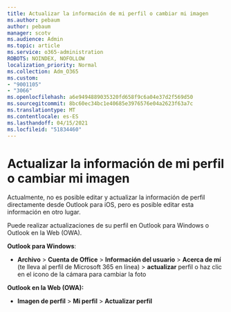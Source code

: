 ```yaml
---
title: Actualizar la información de mi perfil o cambiar mi imagen
ms.author: pebaum
author: pebaum
manager: scotv
ms.audience: Admin
ms.topic: article
ms.service: o365-administration
ROBOTS: NOINDEX, NOFOLLOW
localization_priority: Normal
ms.collection: Adm_O365
ms.custom:
- "9001105"
- "3066"
ms.openlocfilehash: a6e9494889035320fd658f9c6a04e37d2f569d50
ms.sourcegitcommit: 8bc60ec34bc1e40685e3976576e04a2623f63a7c
ms.translationtype: MT
ms.contentlocale: es-ES
ms.lasthandoff: 04/15/2021
ms.locfileid: "51834460"
---
```

# <a name="update-my-profile-information-or-change-my-picture"></a>Actualizar la información de mi perfil o cambiar mi imagen

Actualmente, no es posible editar y actualizar la información de perfil directamente desde Outlook para iOS, pero es posible editar esta información en otro lugar. 

Puede realizar actualizaciones de su perfil en Outlook para Windows o Outlook en la Web (OWA). 

**Outlook para Windows**: 

- **Archivo**  >  **Cuenta de Office**  >  **Información del usuario**  >  **Acerca de mí** (te lleva al perfil de Microsoft 365 en línea) > **actualizar** perfil o haz clic en el icono de la cámara para cambiar la foto  
  
**Outlook en la Web (OWA):** 

- **Imagen de perfil**  >  **Mi perfil**  >  **Actualizar perfil**
